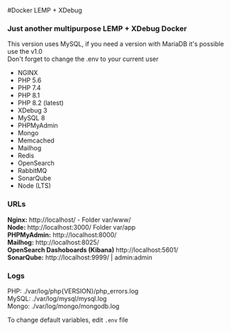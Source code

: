 #Docker LEMP + XDebug

### Just another multipurpose LEMP + XDebug Docker

This version uses MySQL, if you need a version with MariaDB it's possible use the v1.0  
Don't forget to change the .env to your current user

* NGINX
* PHP 5.6
* PHP 7.4
* PHP 8.1
* PHP 8.2 (latest)
* XDebug 3
* MySQL 8
* PHPMyAdmin
* Mongo
* Memcached
* Mailhog
* Redis
* OpenSearch
* RabbitMQ
* SonarQube
* Node (LTS)

### URLs
**Nginx:** http://localhost/ - Folder var/www/  
**Node:** http://localhost:3000/ Folder var/app    
**PHPMyAdmin:** http://localhost:8000/  
**Mailhog:** http://localhost:8025/  
**OpenSearch Dashoboards (Kibana)** http://localhost:5601/  
**SonarQube:** http://localhost:9999/ | admin:admin  

### Logs
PHP: ./var/log/php{VERSION}/php_errors.log  
MySQL: ./var/log/mysql/mysql.log  
Mongo: ./var/log/mongo/mongodb.log  

To change default variables, edit `.env`  file 
